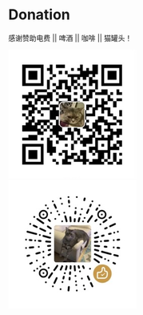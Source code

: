 # Donation

感谢赞助电费 || 啤酒 || 咖啡 || 猫罐头！

![alipay](https://raw.githubusercontent.com/neatfx/donation/master/alipay.jpeg)
![wechat-pay](https://raw.githubusercontent.com/neatfx/donation/master/wechat-pay.jpeg)
